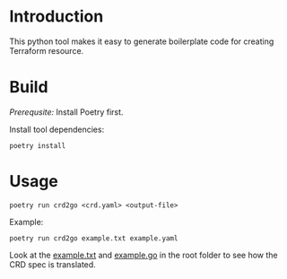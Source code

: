 # Introduction

This python tool makes it easy to generate boilerplate code for creating Terraform resource.

# Build

*Prerequsite:* Install Poetry first.

Install tool dependencies:

```shell
poetry install
```

# Usage

```
poetry run crd2go <crd.yaml> <output-file>
```

Example:

```
poetry run crd2go example.txt example.yaml
```

Look at the [example.txt](./example.txt) and [example.go](./example.go) in the root folder to see how the CRD spec is translated.